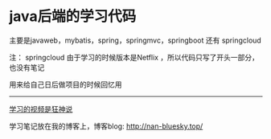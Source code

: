 # java后端的学习代码

主要是javaweb，mybatis，spring，springmvc，springboot 还有 springcloud 

注： springcloud 由于学习的时候版本是Netflix ，所以代码只写了开头一部分，也没有笔记

用来给自己日后做项目的时候回忆用

------
[学习的视频是狂神说](https://space.bilibili.com/95256449/channel/seriesdetail?sid=393820)

学习笔记放在我的博客上，博客blog: http://nan-bluesky.top/
